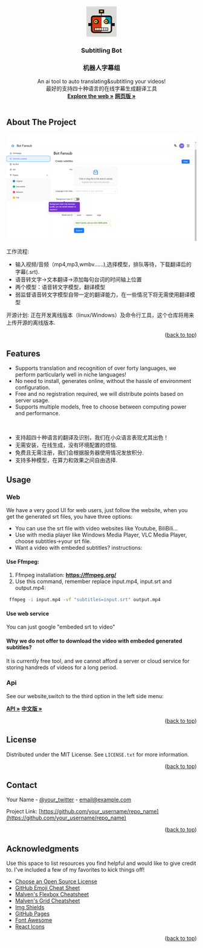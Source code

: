 <a name="readme-top"></a>

<!-- PROJECT LOGO -->
<br />
<div align="center"> 
    <img src="images/botLogo.png" alt="Logo" width="80" height="80">
  <h3 align="center">Subtitling Bot 
  </h3>
  <h3 align="center">
      机器人字幕组
  </h3>
  <p align="center">
        An ai tool to auto translating&subtitling your videos!
       <br />
        最好的支持四十种语言的在线字幕生成翻译工具
    <br />
    <a href="https://botfansub.tech"><strong>Explore the web »</strong></a>
        <a href="https://botfansub.tech/zh"><strong>网页版 »</strong></a>
    <br />
    <br />
  </p>
</div>

<!-- ABOUT THE PROJECT -->

## About The Project

[![Product Name Screen Shot][product-screenshot]](https://botfansub.tech)



工作流程:

* 输入视频/音频（mp4,mp3,wmbv......),选择模型，排队等待，下载翻译后的字幕(.srt).
* 语音转文字->文本翻译->添加每句台词的时间轴上位置
* 两个模型：语音转文字模型，翻译模型
* 弱监督语音转文字模型自带一定的翻译能力，在一些情况下将无需使用翻译模型

开源计划:
正在开发离线版本（linux/Windows）及命令行工具，这个仓库将用来上传开源的离线版本.


<p align="right">(<a href="#readme-top">back to top</a>)</p>

<!--Features -->
## Features

* Supports translation and recognition of over forty languages, we perform particularly well in niche languages!
* No need to install, generates online, without the hassle of environment configuration.
* Free and no registration required, we will distribute points based on server usage.
* Supports multiple models, free to choose between computing power and performance.

<br />

* 支持超四十种语言的翻译及识别，我们在小众语言表现尤其出色！
* 无需安装，在线生成，没有环境配置的烦恼.
* 免费且无需注册，我们会根据服务器使用情况发放积分.
* 支持多种模型，在算力和效果之间自由选择.

<!-- USAGE EXAMPLES -->
## Usage

### Web

We have a very good UI for web users, just follow the website, when you get the generated srt files, you have three options:

* You can use the srt file with video websites like Youtube, BiliBili...
* Use with media player like Windows Media Player, VLC Media Player, choose subtitles->your srt file.
* Want a video with embeded subtitles? instructions:

#### Use Ffmpeg:
1. Ffmpeg installation: <a href="https://ffmpeg.org"><strong>https://ffmpeg.org/</strong></a>
2. Use this command, remember replace input.mp4, input.srt and output.mp4:
  ```sh
   ffmpeg -i input.mp4 -vf "subtitles=input.srt" output.mp4
  ```    
#### Use web service

You can just google "embeded srt to video"

#### Why we do not offer to download the video with embeded generated subtitles?

It is currently free tool, and we cannot afford a server or cloud service for storing handreds of videos for a long period.


### Api

See our website,switch to the third option in the left side menu:

<a href="https://botfansub.tech"><strong>API »</strong></a>
<a href="https://botfansub.tech"><strong>中文版 »</strong></a>


<!-- CONTRIBUTING -->

<p align="right">(<a href="#readme-top">back to top</a>)</p>



<!-- LICENSE -->
## License

Distributed under the MIT License. See `LICENSE.txt` for more information.

<p align="right">(<a href="#readme-top">back to top</a>)</p>



<!-- CONTACT -->
## Contact

Your Name - [@your_twitter](https://twitter.com/your_username) - email@example.com

Project Link: [https://github.com/your_username/repo_name](https://github.com/your_username/repo_name)

<p align="right">(<a href="#readme-top">back to top</a>)</p>



<!-- ACKNOWLEDGMENTS -->
## Acknowledgments

Use this space to list resources you find helpful and would like to give credit to. I've included a few of my favorites to kick things off!

* [Choose an Open Source License](https://choosealicense.com)
* [GitHub Emoji Cheat Sheet](https://www.webpagefx.com/tools/emoji-cheat-sheet)
* [Malven's Flexbox Cheatsheet](https://flexbox.malven.co/)
* [Malven's Grid Cheatsheet](https://grid.malven.co/)
* [Img Shields](https://shields.io)
* [GitHub Pages](https://pages.github.com)
* [Font Awesome](https://fontawesome.com)
* [React Icons](https://react-icons.github.io/react-icons/search)

<p align="right">(<a href="#readme-top">back to top</a>)</p>



<!-- MARKDOWN LINKS & IMAGES -->
<!-- https://www.markdownguide.org/basic-syntax/#reference-style-links -->
[contributors-shield]: https://img.shields.io/github/contributors/othneildrew/Best-README-Template.svg?style=for-the-badge
[contributors-url]: https://github.com/othneildrew/Best-README-Template/graphs/contributors
[forks-shield]: https://img.shields.io/github/forks/othneildrew/Best-README-Template.svg?style=for-the-badge
[forks-url]: https://github.com/othneildrew/Best-README-Template/network/members
[stars-shield]: https://img.shields.io/github/stars/othneildrew/Best-README-Template.svg?style=for-the-badge
[stars-url]: https://github.com/othneildrew/Best-README-Template/stargazers
[issues-shield]: https://img.shields.io/github/issues/othneildrew/Best-README-Template.svg?style=for-the-badge
[issues-url]: https://github.com/othneildrew/Best-README-Template/issues
[license-shield]: https://img.shields.io/github/license/othneildrew/Best-README-Template.svg?style=for-the-badge
[license-url]: https://github.com/othneildrew/Best-README-Template/blob/master/LICENSE.txt
[linkedin-shield]: https://img.shields.io/badge/-LinkedIn-black.svg?style=for-the-badge&logo=linkedin&colorB=555
[linkedin-url]: https://linkedin.com/in/othneildrew
[product-screenshot]: images/screenshot.png
[Next.js]: https://img.shields.io/badge/next.js-000000?style=for-the-badge&logo=nextdotjs&logoColor=white
[Next-url]: https://nextjs.org/
[React.js]: https://img.shields.io/badge/React-20232A?style=for-the-badge&logo=react&logoColor=61DAFB
[React-url]: https://reactjs.org/
[Vue.js]: https://img.shields.io/badge/Vue.js-35495E?style=for-the-badge&logo=vuedotjs&logoColor=4FC08D
[Vue-url]: https://vuejs.org/
[Angular.io]: https://img.shields.io/badge/Angular-DD0031?style=for-the-badge&logo=angular&logoColor=white
[Angular-url]: https://angular.io/
[Svelte.dev]: https://img.shields.io/badge/Svelte-4A4A55?style=for-the-badge&logo=svelte&logoColor=FF3E00
[Svelte-url]: https://svelte.dev/
[Laravel.com]: https://img.shields.io/badge/Laravel-FF2D20?style=for-the-badge&logo=laravel&logoColor=white
[Laravel-url]: https://laravel.com
[Bootstrap.com]: https://img.shields.io/badge/Bootstrap-563D7C?style=for-the-badge&logo=bootstrap&logoColor=white
[Bootstrap-url]: https://getbootstrap.com
[JQuery.com]: https://img.shields.io/badge/jQuery-0769AD?style=for-the-badge&logo=jquery&logoColor=white
[JQuery-url]: https://jquery.com 
